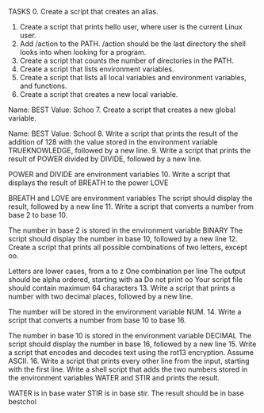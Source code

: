 TASKS
0. Create a script that creates an alias.
1. Create a script that prints hello user, where user is the current Linux user.
2. Add /action to the PATH. /action should be the last directory the shell looks into when looking for a program.
3. Create a script that counts the number of directories in the PATH.
4. Create a script that lists environment variables.
5. Create a script that lists all local variables and environment variables, and functions.
6. Create a script that creates a new local variable.

Name: BEST
Value: Schoo
7. Create a script that creates a new global variable.

Name: BEST
Value: School
8. Write a script that prints the result of the addition of 128 with the value stored in the environment variable TRUEKNOWLEDGE, followed by a new line.
9. Write a script that prints the result of POWER divided by DIVIDE, followed by a new line.

POWER and DIVIDE are environment variables
10. Write a script that displays the result of BREATH to the power LOVE

BREATH and LOVE are environment variables
The script should display the result, followed by a new line
11. Write a script that converts a number from base 2 to base 10.

The number in base 2 is stored in the environment variable BINARY
The script should display the number in base 10, followed by a new line
12. Create a script that prints all possible combinations of two letters, except oo.

Letters are lower cases, from a to z
One combination per line
The output should be alpha ordered, starting with aa
Do not print oo
Your script file should contain maximum 64 characters
13. Write a script that prints a number with two decimal places, followed by a new line.

The number will be stored in the environment variable NUM.
14. Write a script that converts a number from base 10 to base 16.

The number in base 10 is stored in the environment variable DECIMAL
The script should display the number in base 16, followed by a new line
15. Write a script that encodes and decodes text using the rot13 encryption. Assume ASCII.
16. Write a script that prints every other line from the input, starting with the first line.
Write a shell script that adds the two numbers stored in the environment variables WATER and STIR and prints the result.

WATER is in base water
STIR is in base stir.
The result should be in base bestchol
